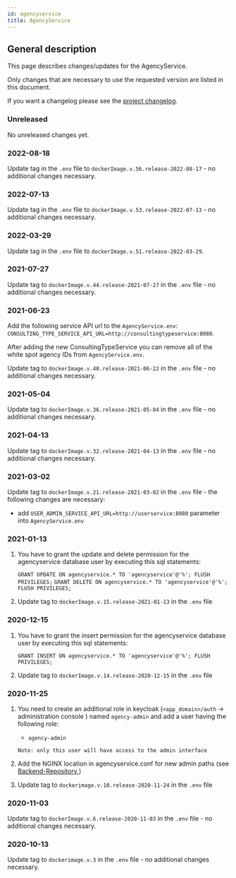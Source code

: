 ```yaml
---
id: agencyservice
title: AgencyService
---
```


## General description

This page describes changes/updates for the AgencyService.

Only changes that are necessary to use the requested version are listed in this document.

If you want a changelog please see the [project changelog](https://github.com/Onlineberatung/onlineBeratung-agencyService/blob/develop/CHANGELOG.md).

### Unreleased

No unreleased changes yet.

### 2022-08-18

Update tag in the `.env` file to `dockerImage.v.56.release-2022-08-17` - no additional changes necessary.

### 2022-07-13

Update tag in the `.env` file to `dockerImage.v.53.release-2022-07-13` - no additional changes necessary.

### 2022-03-29

Update tag in the `.env` file to `dockerImage.v.51.release-2022-03-29`.

### 2021-07-27

Update tag to `dockerImage.v.44.release-2021-07-27` in the `.env` file - no additional changes necessary.

### 2021-06-23

Add the following service API url to the `AgencyService.env`: `CONSULTING_TYPE_SERVICE_API_URL=http://consultingtypeservice:8080`.

After adding the new ConsultingTypeService you can remove all of the white spot agency IDs from `AgencyService.env`.

Update tag to `dockerImage.v.40.release-2021-06-22` in the `.env` file - no additional changes necessary.

### 2021-05-04

Update tag to `dockerImage.v.36.release-2021-05-04` in the `.env` file - no additional changes necessary.

### 2021-04-13

Update tag to `dockerImage.v.32.release-2021-04-13` in the `.env` file - no additional changes necessary.

### 2021-03-02

Update tag to `dockerImage.v.21.release-2021-03-02` in the `.env` file - the following changes are necessary:
- add `USER_ADMIN_SERVICE_API_URL=http://userservice:8080` parameter into `AgencyService.env`

### 2021-01-13

1. You have to grant the update and delete permission for the agencyservice database user by
 executing this sql statements:
   
   ``GRANT UPDATE ON agencyservice.* TO 'agencyservice'@'%'; FLUSH PRIVILEGES;``
   ``GRANT DELETE ON agencyservice.* TO 'agencyservice'@'%'; FLUSH PRIVILEGES;``

2. Update tag to `dockerImage.v.15.release-2021-01-13` in the `.env` file

### 2020-12-15

1. You have to grant the insert permission for the agencyservice database user by executing this sql statements:
   
   ``GRANT INSERT ON agencyservice.* TO 'agencyservice'@'%'; FLUSH PRIVILEGES;``

2. Update tag to `dockerImage.v.14.release-2020-12-15` in the `.env` file

### 2020-11-25

1. You need to create an additional role in keycloak (`<app_domain>/auth` -> administration console
) named `agency-admin` and add a user having the
     following role:
     - `agency-admin`
    
    `Note: only this user will have access to the admin interface`

2. Add the NGINX location in agencyservice.conf for new admin paths (see [Backend-Repository
](https://github.com/CaritasDeutschland/caritas-onlineBeratung-backend))

3. Update tag to `dockerimage.v.10.release-2020-11-24` in the `.env` file

### 2020-11-03

Update tag to `dockerImage.v.6.release-2020-11-03` in the `.env` file - no additional changes necessary.

### 2020-10-13

Update tag to `dockerimage.v.3` in the `.env` file - no additional changes necessary.
